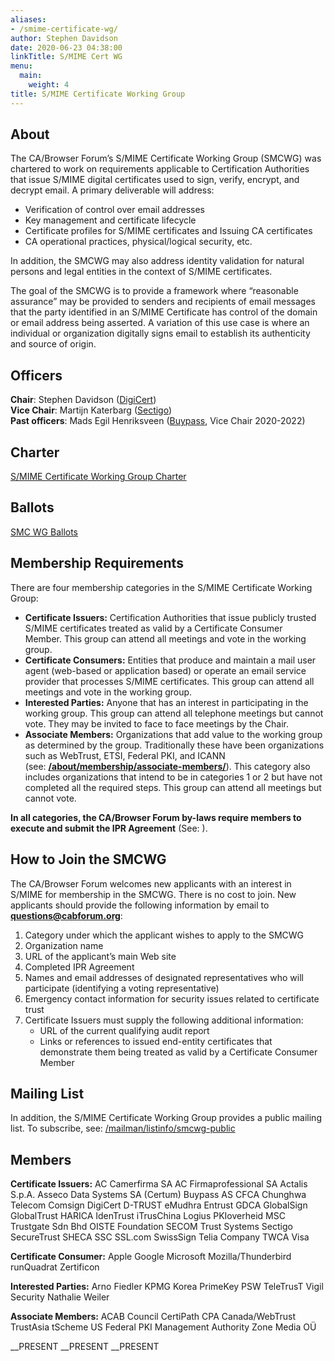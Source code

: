 ```yaml
---
aliases:
- /smime-certificate-wg/
author: Stephen Davidson
date: 2020-06-23 04:38:00
linkTitle: S/MIME Cert WG
menu:
  main:
    weight: 4
title: S/MIME Certificate Working Group
---
```


## About 

The CA/Browser Forum’s S/MIME Certificate Working Group (SMCWG) was chartered to work on requirements applicable to Certification Authorities that issue S/MIME digital certificates used to sign, verify, encrypt, and decrypt email. A primary deliverable will address:

- Verification of control over email addresses
- Key management and certificate lifecycle
- Certificate profiles for S/MIME certificates and Issuing CA certificates
- CA operational practices, physical/logical security, etc.

In addition, the SMCWG may also address identity validation for natural persons and legal entities in the context of S/MIME certificates.

The goal of the SMCWG is to provide a framework where “reasonable assurance” may be provided to senders and recipients of email messages that the party identified in an S/MIME Certificate has control of the domain or email address being asserted. A variation of this use case is where an individual or organization digitally signs email to establish its authenticity and source of origin.

## Officers 

**Chair**: Stephen Davidson ([DigiCert][1])  
**Vice Chair**: Martijn Katerbarg ([Sectigo][2])  
**Past officers**: Mads Egil Henriksveen ([Buypass][3], Vice Chair 2020-2022)  

## Charter 

[S/MIME Certificate Working Group Charter](charter/)

## Ballots 

[SMC WG Ballots](ballots/)

## Membership Requirements 

There are four membership categories in the S/MIME Certificate Working Group:

- **Certificate Issuers:** Certification Authorities that issue publicly trusted S/MIME certificates treated as valid by a Certificate Consumer Member. This group can attend all meetings and vote in the working group.
- **Certificate Consumers:** Entities that produce and maintain a mail user agent (web-based or application based) or operate an email service provider that processes S/MIME certificates. This group can attend all meetings and vote in the working group.
- **Interested Parties:** Anyone that has an interest in participating in the working group. This group can attend all telephone meetings but cannot vote. They may be invited to face to face meetings by the Chair.
- **Associate Members:** Organizations that add value to the working group as determined by the group. Traditionally these have been organizations such as WebTrust, ETSI, Federal PKI, and ICANN (see: [**/about/membership/associate-members/**][5]). This category also includes organizations that intend to be in categories 1 or 2 but have not completed all the required steps. This group can attend all meetings but cannot vote.

**In all categories, the CA/Browser Forum by-laws require members to execute and submit the IPR Agreement** (See: ).

## How to Join the SMCWG 

The CA/Browser Forum welcomes new applicants with an interest in S/MIME for membership in the SMCWG. There is no cost to join. New applicants should provide the following information by email to [**questions@cabforum.org**][6]:

1. Category under which the applicant wishes to apply to the SMCWG
1. Organization name
1. URL of the applicant’s main Web site
1. Completed IPR Agreement
1. Names and email addresses of designated representatives who will participate (identifying a voting representative)
1. Emergency contact information for security issues related to certificate trust
1. Certificate Issuers must supply the following additional information:
   - URL of the current qualifying audit report
   - Links or references to issued end-entity certificates that demonstrate them being treated as valid by a Certificate Consumer Member

## Mailing List 

In addition, the S/MIME Certificate Working Group provides a public mailing list. To subscribe, see: [/mailman/listinfo/smcwg-public][7]


## Members 

**Certificate Issuers:**
AC Camerfirma SA
AC Firmaprofessional SA
Actalis S.p.A.
Asseco Data Systems SA (Certum)
Buypass AS
CFCA
Chunghwa Telecom
Comsign
DigiCert
D-TRUST
eMudhra
Entrust
GDCA
GlobalSign
GlobalTrust
HARICA
IdenTrust
iTrusChina
Logius PKIoverheid
MSC Trustgate Sdn Bhd
OISTE Foundation
SECOM Trust Systems
Sectigo
SecureTrust
SHECA
SSC
SSL.com
SwissSign
Telia Company
TWCA
Visa

**Certificate Consumer:**
Apple
Google
Microsoft
Mozilla/Thunderbird
runQuadrat
Zertificon

**Interested Parties:**
Arno Fiedler
KPMG Korea
PrimeKey
PSW
TeleTrusT
Vigil Security
Nathalie Weiler

**Associate Members:**
ACAB Council
CertiPath
CPA Canada/WebTrust
TrustAsia
tScheme
US Federal PKI Management Authority
Zone Media OÜ

\_\_PRESENT
\_\_PRESENT
\_\_PRESENT

[1]: http://www.digicert.com
[2]: http://www.sectigo.com
[3]: http://www.buypass.no
[5]: /about/membership/associate-members/
[6]: mailto:questions@cabforum.org
[7]: /mailman/listinfo/smcwg-public